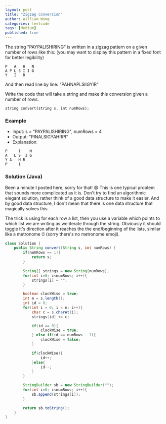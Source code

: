 ```yaml
---
layout: post
title: "Zigzag Conversion"
author: William Wong
categories: leetcode
tags: [Medium]
published: true
---
```

The string "PAYPALISHIRING" is written in a zigzag pattern on a given number of rows like this: (you may want to display this pattern in a fixed font for better legibility)

```
P   A   H   N
A P L S I I G
Y   I   R
```

And then read line by line: "PAHNAPLSIIGYIR"

Write the code that will take a string and make this conversion given a number of rows:

```
string convert(string s, int numRows);
```

### Example
- Input: s = "PAYPALISHIRING", numRows = 4
- Output: "PINALSIGYAHRPI"
- Explanation:
```
P     I    N
A   L S  I G
Y A   H R
P     I
```
### Solution (Java)

Been a minute I posted here, sorry for that! 😄 This is one typical problem that sounds more complicated as it is.
Don't try to find an algorithmic elegant solution, rather think of a good data structure to make it easier. And by good data structure,
I don't mean that there is one data structure that magically solves this. 

The trick is using for each row a list, then you use a variable which points to which list we are writing as we iterate through the string.
Obviously it should toggle it's direction after it reaches the the end/beginning of the lists, similar like a metronome ⏰ (sorry there's no metronome emoji).
```java
class Solution {
    public String convert(String s, int numRows) {
        if(numRows == 1){
            return s;
        }
        
        String[] strings = new String[numRows];
        for(int i=0; i<numRows; i++){
            strings[i] = "";
        }

        boolean clockWise = true;
        int n = s.length();
        int id = 0;
        for(int i = 0; i < n; i++){
            char c = s.charAt(i);
            strings[id] += c;

            if(id == 0){
                clockWise = true;
            } else if(id == numRows - 1){
                clockWise = false;
            }

            if(clockWise){
                id++;
            }else{
                id--;
            }
        }

        StringBuilder sb = new StringBuilder("");
        for(int i=0; i<numRows; i++){
            sb.append(strings[i]);
        }

        return sb.toString();
    }
}
```
